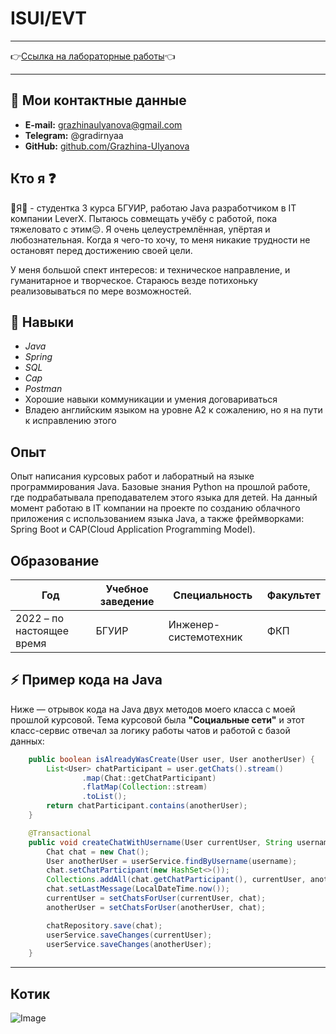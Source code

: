 # ISUI/EVT

---

👉[Ссылка на лабораторные работы](https://grazhina-ulyanova.github.io/piis/)👈

---

## 📝 Мои контактные данные

- **E-mail:** grazhinaulyanova@gmail.com
- **Telegram:** @gradirnyaa
- **GitHub:** [github.com/Grazhina-Ulyanova](https://github.com/Grazhina-Ulyanova/)

## Кто я ❓

🎇Я🎇 - студентка 3 курса БГУИР, работаю Java разработчиком в IT компании LeverX. Пытаюсь совмещать учёбу с работой, пока тяжеловато с этим😔. Я очень целеустремлённая, упёртая и любознательная. Когда я чего-то хочу, то меня никакие трудности не остановят перед достижению своей цели. 

У меня большой спект интересов: и техническое направление, и гуманитарное и творческое. Стараюсь везде потихоньку реализовываться по мере возможностей. 

## 📑 Навыки

- _Java_
- _Spring_
- _SQL_
- _Cap_
- _Postman_
- Хорошие навыки коммуникации и умения договариваться
- Владею английским языком на уровне А2 к сожалению, но я на пути к исправлению этого

## Опыт

Опыт написания курсовых работ и лаборатный на языке программирования Java. Базовые знания Python на прошлой работе, где подрабатывала преподавателем этого языка для детей. На данный момент работаю в IT компании на проекте по созданию облачного приложения с использованием языка Java, а также фреймворками: Spring Boot и CAP(Cloud Application Programming Model). 


## Образование

| Год                      | Учебное заведение | Специальность         | Факультет  |
| -------------------------| ------------------| ----------------------| -----------|
| 2022 – по настоящее время| БГУИР             | Инженер-системотехник | ФКП        |


## ⚡ Пример кода на Java

Ниже — отрывок кода на Java двух методов моего класса с моей прошлой курсовой. Тема курсовой была **"Социальные сети"** и этот класс-сервис отвечал за логику работы чатов и работой с базой данных:

```java
    public boolean isAlreadyWasCreate(User user, User anotherUser) {
        List<User> chatParticipant = user.getChats().stream()
                .map(Chat::getChatParticipant)
                .flatMap(Collection::stream)
                .toList();
        return chatParticipant.contains(anotherUser);
    }

    @Transactional
    public void createChatWithUsername(User currentUser, String username) {
        Chat chat = new Chat();
        User anotherUser = userService.findByUsername(username);
        chat.setChatParticipant(new HashSet<>());
        Collections.addAll(chat.getChatParticipant(), currentUser, anotherUser);
        chat.setLastMessage(LocalDateTime.now());
        currentUser = setChatsForUser(currentUser, chat);
        anotherUser = setChatsForUser(anotherUser, chat);

        chatRepository.save(chat);
        userService.saveChanges(currentUser);
        userService.saveChanges(anotherUser);
    }
```
---
## Котик
![Image](https://github.com/user-attachments/assets/92822d46-a818-49c3-996c-02d42e206ab6)

